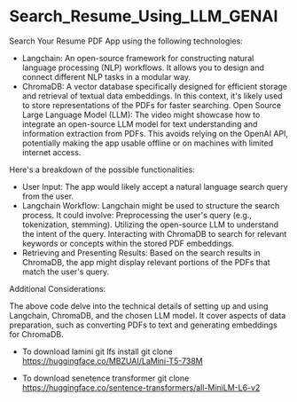 # Search_Resume_Using_LLM_GENAI

Search Your Resume PDF App using the following technologies:

- Langchain: An open-source framework for constructing natural language processing (NLP) workflows. It allows you to design and connect different NLP tasks in a modular way.
- ChromaDB: A vector database specifically designed for efficient storage and retrieval of textual data embeddings. In this context, it's likely used to store representations of the PDFs for faster searching.
Open Source Large Language Model (LLM): The video might showcase how to integrate an open-source LLM model for text understanding and information extraction from PDFs. This avoids relying on the OpenAI API, potentially making the app usable offline or on machines with limited internet access.


Here's a breakdown of the possible functionalities:

- User Input: The app would likely accept a natural language search query from the user.
- Langchain Workflow: Langchain might be used to structure the search process. It could involve:
Preprocessing the user's query (e.g., tokenization, stemming).
Utilizing the open-source LLM to understand the intent of the query.
Interacting with ChromaDB to search for relevant keywords or concepts within the stored PDF embeddings.
- Retrieving and Presenting Results: Based on the search results in ChromaDB, the app might display relevant portions of the PDFs that match the user's query.


Additional Considerations:

The above code  delve into the technical details of setting up and using Langchain, ChromaDB, and the chosen LLM model.
It cover aspects of data preparation, such as converting PDFs to text and generating embeddings for ChromaDB.


- To download lamini
git lfs install
git clone https://huggingface.co/MBZUAI/LaMini-T5-738M

- To download senetence transformer
git clone https://huggingface.co/sentence-transformers/all-MiniLM-L6-v2


